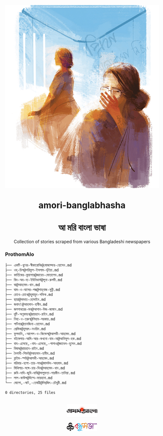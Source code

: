 <div align=center >

  <img align=center src=https://github.com/deep5050/amori-banglabhasha/raw/main/stories/images/prothomalo/%E0%A6%AA%E0%A7%8D%E0%A6%B0%E0%A7%87%E0%A6%AE%E0%A6%BF%E0%A6%95%40%E0%A6%A8%E0%A7%81%E0%A6%B8%E0%A6%B0%E0%A7%8E-%E0%A6%A8%E0%A6%93%E0%A6%B0%E0%A6%BF%E0%A6%A8.jpg >
  <h1 align=center> amori-banglabhasha </h1>
  <h1 align=center> আ মরি বাংলা ভাষা </h1>
  <p align=center > Collection of stories scraped from various Bangladeshi newspapers </p>
  </div>

### ProthomAlo

```shell
├── একটি-খুনের-স্বীকারোক্তি@মোজাফ্ফর-হোসেন.md
├── ওহ্​-চিল@শরিফুল-ইসলাম-ভূঁইয়া.md
├── কার্তিকের-কুয়াশায়@জাহেদ-মোতালেব.md
├── কিং-অব-দ্য-ইউনিভার্স@লুনা-রুশদী.md
├── ঘা@আহমেদ-খান.md
├── ঘাম-ও-ঘাসের-গন্ধ@শাহ্‌নাজ-মুন্নী.md
├── চোখে-চোখে@হুমায়ূন-শফিক.md
├── ছায়া@সাদাত-হোসাইন.md
├── জবাব!@আহসান-হাবীব.md
├── জলপাথরের-মন@আশান-উজ-জামান.md
├── দুটি-অণুকাহন@রায়হান-রাইন.md
├── নিহা-ও-তরুণ@শিহাব-সরকার.md
├── পার্টনার@তানজিনা-হোসেন.md
├── প্রেমিক@নুসরৎ-নওরিন.md
├── ফুলদানি,-আপেল-ও-কিন্ডেল@আলভী-আহমেদ.md
├── বইমেলায়-আমি-আর-কখনো-যাব-না@আনিসুল-হক.md
├── বাঘ-এসেছে,-বাঘ-এসেছে,-পালাও@জাভেদ-হুসেন.md
├── বিষাদ@রায়হান-রাইন.md
├── বৈশাখী-গিফট@আহসান-হাবীব.md
├── ব্লাইন্ড-স্পট@আলভী-আহমেদ.md
├── মরিবার-হলো-তার-সাধ@মাসউদ-আহমাদ.md
├── মিথিলার-সঙ্গে-চার-দিন@আহমেদ-খান.md
├── রুবি-দাদি-জুবি-দাদি@সাগুফতা-শারমীন-তানিয়া.md
├── লাল-কাউল@উম্মে-ফারহানা.md
└── ষোলো,-ষাট,-তেষট্টি@বিশ্বজিৎ-চৌধুরী.md

0 directories, 25 files


```




</div align=center>
<p align=center> <img src=public/prothomalo.jpg width=100px> </p>
<p align=center> <img src=public/bondhushava.jpg width=100px> </p>
</div>
